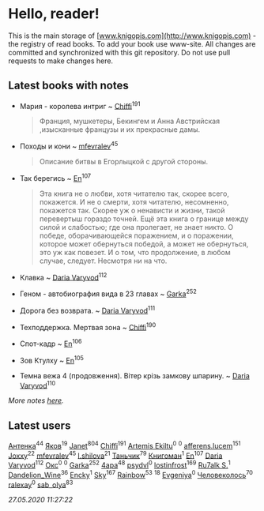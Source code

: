 # Hello, reader!
This is the main storage of [www.knigopis.com](http://www.knigopis.com) - the registry of read books.
To add your book use www-site. All changes are committed and synchronized with this git repository.
Do not use pull requests to make changes here.


## Latest books with notes
* Мария - королева интриг ~ [Chiffi](users/105/105831994080785626680-google)<sup>191</sup>
    > Франция, мушкетеры, Бекингем и Анна Австрийская ,изысканные французы и их прекрасные дамы.

* Походы и кони ~ [mfevralev](users/140/140966150-vkontakte)<sup>45</sup>
    > Описание битвы в Егорлыцкой с другой стороны.

* Так берегись ~ [En](users/333/333646551-vkontakte)<sup>107</sup>
    > Эта книга не о любви, хотя читателю так, скорее всего, покажется. И не о смерти, хотя читателю, несомненно, покажется так. Скорее уж о ненависти и жизни, такой перевертыш гораздо точней.
    > Ещё эта книга о границе между силой и слабостью; где она пролегает, не знает никто. О победе, оборачивающейся поражением, и о поражении, которое может обернуться победой, а может не обернуться, это уж как повезет. И о том, что продолжение, в любом случае, следует. Несмотря ни на что.

* Клавка ~ [Daria Varyvod](users/829/829893410524253-facebook)<sup>112</sup>

* Геном - автобиография вида в 23 главах ~ [Garka](users/115/115753719718250012620-google)<sup>252</sup>

* Дорога без возврата. ~ [Daria Varyvod](users/829/829893410524253-facebook)<sup>111</sup>

* Техподдержка. Мертвая зона ~ [Chiffi](users/105/105831994080785626680-google)<sup>190</sup>

* Спот-кадр ~ [En](users/333/333646551-vkontakte)<sup>106</sup>

* Зов Ктулху ~ [En](users/333/333646551-vkontakte)<sup>105</sup>

* Темна вежа 4 (продовження). Вітер крізь замкову шпарину. ~ [Daria Varyvod](users/829/829893410524253-facebook)<sup>110</sup>


_More notes [here](latest_books_with_notes.md)._


## Latest users
[Антенка](users/118/118158645037334943900-google)<sup>44</sup> 
[Яков](users/117/117277044284589498872-google)<sup>19</sup> 
[Janet](users/108/108113656204404967440-google)<sup>804</sup> 
[Chiffi](users/105/105831994080785626680-google)<sup>191</sup> 
[Artemis Ekiltu](users/110/110561039693397831976-google)<sup>0</sup> 
[](users/273/2730725403881311-facebook)<sup>0</sup> 
[afferens.lucem](users/196/196071655-vkontakte)<sup>151</sup> 
[Joxxy](users/109/109128632962928278575-google)<sup>22</sup> 
[mfevralev](users/140/140966150-vkontakte)<sup>45</sup> 
[l.shilova](users/101/10123344-vkontakte)<sup>21</sup> 
[Таньчик](users/209/2096581563762610-facebook)<sup>79</sup> 
[Книгоман](users/179/1790827924355710-facebook)<sup>1</sup> 
[En](users/333/333646551-vkontakte)<sup>107</sup> 
[Daria Varyvod](users/829/829893410524253-facebook)<sup>112</sup> 
[Окс](users/111/111440266788495776662-google)<sup>0</sup> 
[](users/956/9563626166489439632-mailru)<sup>0</sup> 
[Garka](users/115/115753719718250012620-google)<sup>252</sup> 
[4apa](users/117/117392596378069249667-google)<sup>48</sup> 
[psydvl](users/393/39333502-vkontakte)<sup>0</sup> 
[lostinfrost](users/217/217891524-vkontakte)<sup>169</sup> 
[Ru7alk S.](users/108/108928888752736822195-google)<sup>1</sup> 
[Dandelion_Wine](users/586/58602788-vkontakte)<sup>36</sup> 
[Encky](users/112/112840961362766819849-google)<sup>1</sup> 
[Sky](users/118/118049897850017649660-google)<sup>167</sup> 
[Rainbow](users/109/109787328219839805802-google)<sup>53</sup> 
[](users/153/1537586159620888-facebook)<sup>18</sup> 
[Evgeniya](users/764/764921170332844-facebook)<sup>0</sup> 
[Человеколось](users/174/17475979687188177329-mailru)<sup>70</sup> 
[ralexay](users/110/110749825769904005147-google)<sup>0</sup> 
[sab_olya](users/139/139338401-vkontakte)<sup>83</sup> 


_27.05.2020 11:27:22_
